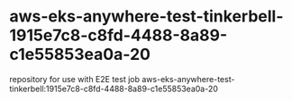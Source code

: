 # aws-eks-anywhere-test-tinkerbell-1915e7c8-c8fd-4488-8a89-c1e55853ea0a-20
repository for use with E2E test job aws-eks-anywhere-test-tinkerbell:1915e7c8-c8fd-4488-8a89-c1e55853ea0a-20
